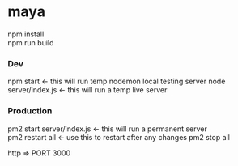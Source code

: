 # maya

npm install<br/>
npm run build
<br/>
<h3>Dev</h3>
npm start <- this will run temp nodemon local testing server
node server/index.js <- this will run a temp live server

<h3>Production</h3>
pm2 start server/index.js <- this will run a permanent server<br/>
pm2 restart all <- use this to restart after any changes
pm2 stop all

http => PORT 3000
